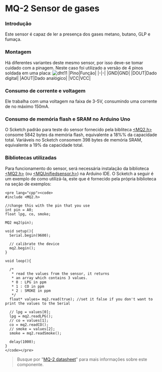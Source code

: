 
# MQ-2 Sensor de gases
### Introdução
Este sensor é capaz de ler a presença dos gases metano, butano, GLP e fumaça.
### Montagem
Há diferentes variantes deste mesmo sensor, por isso deve-se tomar cuidado com a pinagem. Neste caso foi utilizado a versão de 4 pinos soldada em uma placa: 
![dht11](dht11.png)
|Pino|Função|
|-|-|
|GND|GND|
|DOUT|Dado digital|
|AOUT|Dado analógico|
|VCC|VCC|
### Consumo de corrente e voltagem
Ele trabalha com uma voltagem na faixa de 3-5V, consumindo uma corrente de no máximo 150mA.
### Consumo de memória flash e SRAM no Arduino Uno
O Scketch padrão para teste do sensor fornecido pela bibliteca [<MQ2.h>](https://github.com/labay11/MQ-2-sensor-library) consome 5842 bytes da memória flash, equivalente a 18%% da capacidade total. Variáveis no Scketch consomem 398 bytes de memória SRAM, equivalente a 19% da capacidade total.
### Bibliotecas utilizadas
Para funcionamento do sensor, será necessária instalação da biblioteca [<MQ2.h>](https://github.com/labay11/MQ-2-sensor-library) (ou [<MQUnifiedsensor.h>](https://www.arduino.cc/reference/en/libraries/mqunifiedsensor/)) na Arduino IDE. O Scketch a seguir é um exemplo de como utilizá-la, este que é fornecido pela própria biblioteca na seção de exemplos:
```
<pre lang="cpp"><code>
#include <MQ2.h>

//change this with the pin that you use
int pin = A0;
float lpg, co, smoke;

MQ2 mq2(pin);

void setup(){
  Serial.begin(9600);
  
  // calibrate the device
  mq2.begin();
}

void loop(){
  
  /*
   * read the values from the sensor, it returns
   * an array which contains 3 values.
   * 0 : LPG in ppm
   * 1 : CO in ppm
   * 2 : SMOKE in ppm
   */
  float* values= mq2.read(true); //set it false if you don't want to print the values to the Serial
  
  // lpg = values[0];
  lpg = mq2.readLPG();
  // co = values[1];
  co = mq2.readCO();
  // smoke = values[2];
  smoke = mq2.readSmoke();
  
  delay(1000);
}
</code></pre>
```
> Busque por "[MQ-2 datasheet](https://www.google.com/search?q=MQ-2+datasheet)" para mais informações sobre este componente.
